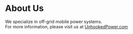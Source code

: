 # About Us

We specialize in off-grid mobile power systems.  
For more information, please visit us at [UnhookedPower.com](https://unhookedpower.com)
